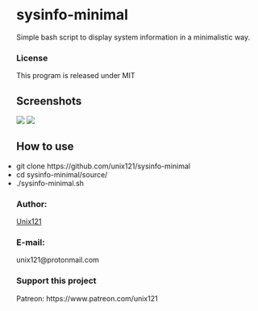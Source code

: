 <ul>
<h1>sysinfo-minimal</h1>
Simple bash script to display system information in a minimalistic way.
</ul>

<ul>
<h3>License</h3>
This program is released under MIT
</ul>

<ul>
<h2> Screenshots </h2>
<img src="https://github.com/unix121/sysinfo-minimal/blob/master/screenshots/sysinfo-minimal_1.png?raw=true">

<img src="https://github.com/unix121/sysinfo-minimal/blob/master/screenshots/sysinfo-minimal_2.png?raw=true">
</ul>

<ul>
<h2>How to use</h2>
<li> git clone https://github.com/unix121/sysinfo-minimal</li>
<li> cd sysinfo-minimal/source/</li>
<li> ./sysinfo-minimal.sh</li>
</ul>

<ul>
 <h3>Author:</h3> <a href="https://github.com/unix121">Unix121</a>
 <h3>E-mail:</h3> unix121@protonmail.com
</ul>

<ul>
<h3>Support this project</h3>
Patreon: https://www.patreon.com/unix121
</ul>
